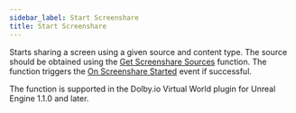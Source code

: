 ```yaml
---
sidebar_label: Start Screenshare
title: Start Screenshare
---
```

Starts sharing a screen using a given source and content type. The source should be obtained using the [Get Screenshare Sources](../Functions/get-screenshare-sources) function. The function triggers the [On Screenshare Started](../Events/on-screenshare-started) event if successful.

The function is supported in the Dolby.io Virtual World plugin for Unreal Engine 1.1.0 and later.